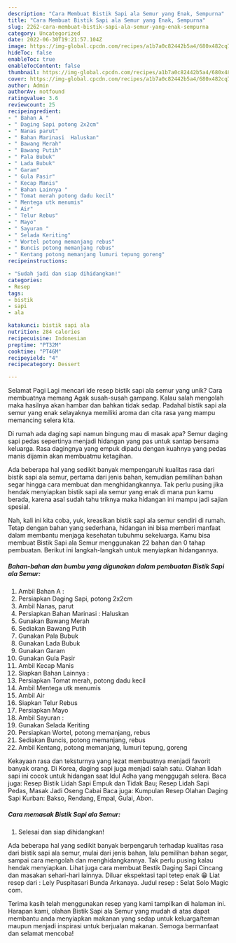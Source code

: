 ```yaml
---
description: "Cara Membuat Bistik Sapi ala Semur yang Enak, Sempurna"
title: "Cara Membuat Bistik Sapi ala Semur yang Enak, Sempurna"
slug: 2262-cara-membuat-bistik-sapi-ala-semur-yang-enak-sempurna
category: Uncategorized
date: 2022-06-30T19:21:57.104Z
image: https://img-global.cpcdn.com/recipes/a1b7a0c82442b5a4/680x482cq70/bistik-sapi-ala-semur-foto-resep-utama.jpg
hideToc: false
enableToc: true
enableTocContent: false
thumbnail: https://img-global.cpcdn.com/recipes/a1b7a0c82442b5a4/680x482cq70/bistik-sapi-ala-semur-foto-resep-utama.jpg
cover: https://img-global.cpcdn.com/recipes/a1b7a0c82442b5a4/680x482cq70/bistik-sapi-ala-semur-foto-resep-utama.jpg
author: Admin
authorAv: notfound
ratingvalue: 3.6
reviewcount: 25
recipeingredient:
- " Bahan A "
- " Daging Sapi potong 2x2cm"
- " Nanas parut"
- " Bahan Marinasi  Haluskan"
- " Bawang Merah"
- " Bawang Putih"
- " Pala Bubuk"
- " Lada Bubuk"
- " Garam"
- " Gula Pasir"
- " Kecap Manis"
- " Bahan Lainnya "
- " Tomat merah potong dadu kecil"
- " Mentega utk menumis"
- " Air"
- " Telur Rebus"
- " Mayo"
- " Sayuran "
- " Selada Keriting"
- " Wortel potong memanjang rebus"
- " Buncis potong memanjang rebus"
- " Kentang potong memanjang lumuri tepung goreng"
recipeinstructions:

- "Sudah jadi dan siap dihidangkan!"
categories:
- Resep
tags:
- bistik
- sapi
- ala

katakunci: bistik sapi ala 
nutrition: 284 calories
recipecuisine: Indonesian
preptime: "PT32M"
cooktime: "PT46M"
recipeyield: "4"
recipecategory: Dessert

---
```



Selamat Pagi Lagi mencari ide resep bistik sapi ala semur yang unik? Cara membuatnya memang Agak susah-susah gampang. Kalau salah mengolah maka hasilnya akan hambar dan bahkan tidak sedap. Padahal bistik sapi ala semur yang enak selayaknya memiliki aroma dan cita rasa yang mampu memancing selera kita.


Di rumah ada daging sapi namun bingung mau di masak apa? Semur daging sapi pedas sepertinya menjadi hidangan yang pas untuk santap bersama keluarga. Rasa dagingnya yang empuk dipadu dengan kuahnya yang pedas manis dijamin akan membuatmu ketagihan.

Ada beberapa hal yang sedikit banyak mempengaruhi kualitas rasa dari bistik sapi ala semur, pertama dari jenis bahan, kemudian pemilihan bahan segar hingga cara membuat dan menghidangkannya. Tak perlu pusing jika hendak menyiapkan bistik sapi ala semur yang enak di mana pun kamu berada, karena asal sudah tahu triknya maka hidangan ini mampu jadi sajian spesial.


Nah, kali ini kita coba, yuk, kreasikan bistik sapi ala semur sendiri di rumah. Tetap dengan bahan yang sederhana, hidangan ini bisa memberi manfaat dalam membantu menjaga kesehatan tubuhmu sekeluarga. Kamu bisa membuat Bistik Sapi ala Semur menggunakan 22 bahan dan 0 tahap pembuatan. Berikut ini langkah-langkah untuk menyiapkan hidangannya.

<!--inarticleads1-->

##### Bahan-bahan dan bumbu yang digunakan dalam pembuatan Bistik Sapi ala Semur:

1. Ambil  Bahan A :
1. Persiapkan  Daging Sapi, potong 2x2cm
1. Ambil  Nanas, parut
1. Persiapkan  Bahan Marinasi : Haluskan
1. Gunakan  Bawang Merah
1. Sediakan  Bawang Putih
1. Gunakan  Pala Bubuk
1. Gunakan  Lada Bubuk
1. Gunakan  Garam
1. Gunakan  Gula Pasir
1. Ambil  Kecap Manis
1. Siapkan  Bahan Lainnya :
1. Persiapkan  Tomat merah, potong dadu kecil
1. Ambil  Mentega utk menumis
1. Ambil  Air
1. Siapkan  Telur Rebus
1. Persiapkan  Mayo
1. Ambil  Sayuran :
1. Gunakan  Selada Keriting
1. Persiapkan  Wortel, potong memanjang, rebus
1. Sediakan  Buncis, potong memanjang, rebus
1. Ambil  Kentang, potong memanjang, lumuri tepung, goreng


Kekayaan rasa dan teksturnya yang lezat membuatnya menjadi favorit banyak orang. Di Korea, daging sapi juga menjadi salah satu. Olahan lidah sapi ini cocok untuk hidangan saat Idul Adha yang menggugah selera. Baca juga: Resep Bistik Lidah Sapi Empuk dan Tidak Bau; Resep Lidah Sapi Pedas, Masak Jadi Oseng Cabai Baca juga: Kumpulan Resep Olahan Daging Sapi Kurban: Bakso, Rendang, Empal, Gulai, Abon. 

<!--inarticleads2-->

##### Cara memasak Bistik Sapi ala Semur:


1. Selesai dan siap dihidangkan!

Ada beberapa hal yang sedikit banyak berpengaruh terhadap kualitas rasa dari bistik sapi ala semur, mulai dari jenis bahan, lalu pemilihan bahan segar, sampai cara mengolah dan menghidangkannya. Tak perlu pusing kalau hendak menyiapkan. Lihat juga cara membuat Bestik Daging Sapi Cincang dan masakan sehari-hari lainnya. Diluar ekspektasi tapi tetep enak 😁 Liat resep dari : Lely Puspitasari Bunda Arkanaya. Judul resep : Selat Solo Magic com. 

Terima kasih telah menggunakan resep yang kami tampilkan di halaman ini. Harapan kami, olahan Bistik Sapi ala Semur yang mudah di atas dapat membantu anda menyiapkan makanan yang sedap untuk keluarga/teman maupun menjadi inspirasi untuk berjualan makanan. Semoga bermanfaat dan selamat mencoba!
